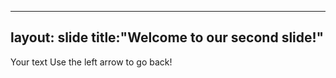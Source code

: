   ---
  layout: slide
  title:"Welcome to our second slide!"
  ---
  Your text
  Use the left arrow to go back!
